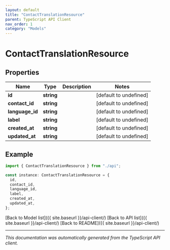 ```yaml
---
layout: default
title: "ContactTranslationResource"
parent: TypeScript API Client
nav_order: 1
category: "Models"
---
```


# ContactTranslationResource

## Properties

| Name            | Type       | Description | Notes                  |
| --------------- | ---------- | ----------- | ---------------------- |
| **id**          | **string** |             | [default to undefined] |
| **contact_id**  | **string** |             | [default to undefined] |
| **language_id** | **string** |             | [default to undefined] |
| **label**       | **string** |             | [default to undefined] |
| **created_at**  | **string** |             | [default to undefined] |
| **updated_at**  | **string** |             | [default to undefined] |

## Example

```typescript
import { ContactTranslationResource } from "./api";

const instance: ContactTranslationResource = {
  id,
  contact_id,
  language_id,
  label,
  created_at,
  updated_at,
};
```

[Back to Model list]({{ site.baseurl }}/api-client/) [Back to API list]({{ site.baseurl }}/api-client/) [Back to README]({{ site.baseurl }}/api-client/)

---

_This documentation was automatically generated from the TypeScript API client._
